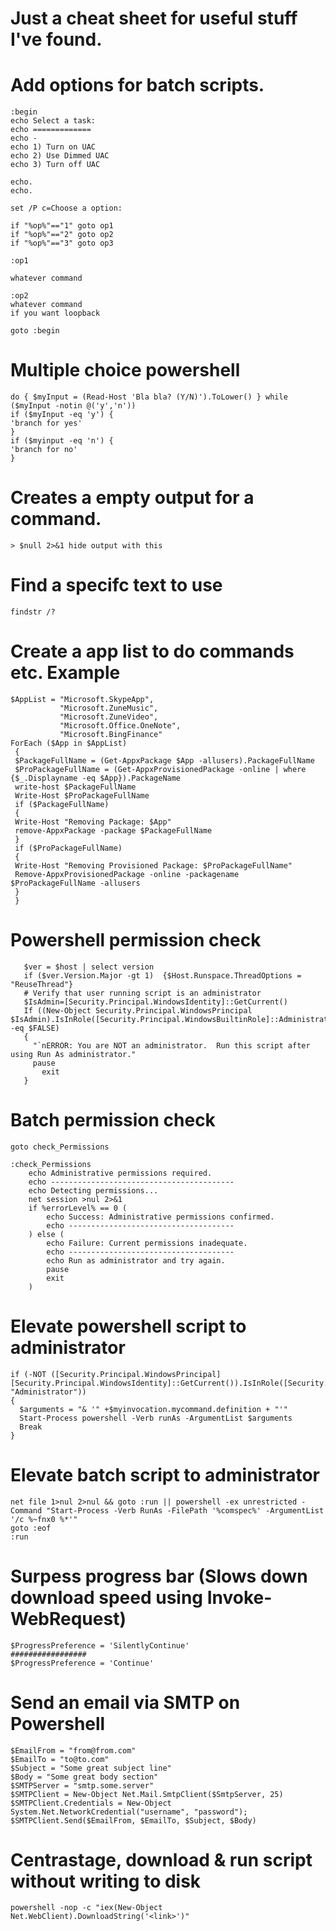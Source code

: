 # Just a cheat sheet for useful stuff I've found.

# Add options for batch scripts. 
```
:begin
echo Select a task:
echo =============
echo -
echo 1) Turn on UAC
echo 2) Use Dimmed UAC
echo 3) Turn off UAC

echo.
echo.

set /P c=Choose a option:

if "%op%"=="1" goto op1
if "%op%"=="2" goto op2
if "%op%"=="3" goto op3

:op1

whatever command

:op2 
whatever command 
if you want loopback

goto :begin
```
# Multiple choice powershell 

```
do { $myInput = (Read-Host 'Bla bla? (Y/N)').ToLower() } while ($myInput -notin @('y','n'))
if ($myInput -eq 'y') {
'branch for yes'
} 
if ($myinput -eq 'n') {
'branch for no'
}
```
# Creates a empty output for a command.
`> $null 2>&1 hide output with this`

# Find a specifc text to use

`findstr /?`

# Create a app list to do commands etc. Example 
```
$AppList = "Microsoft.SkypeApp",          
           "Microsoft.ZuneMusic",
           "Microsoft.ZuneVideo",
           "Microsoft.Office.OneNote",
           "Microsoft.BingFinance"
ForEach ($App in $AppList)
 {
 $PackageFullName = (Get-AppxPackage $App -allusers).PackageFullName
 $ProPackageFullName = (Get-AppxProvisionedPackage -online | where {$_.Displayname -eq $App}).PackageName
 write-host $PackageFullName
 Write-Host $ProPackageFullName
 if ($PackageFullName)
 {
 Write-Host "Removing Package: $App"
 remove-AppxPackage -package $PackageFullName 
 }
 if ($ProPackageFullName)
 {
 Write-Host "Removing Provisioned Package: $ProPackageFullName"
 Remove-AppxProvisionedPackage -online -packagename $ProPackageFullName -allusers
 }
 }
 ```
 
 # Powershell permission check
 ```
    $ver = $host | select version
    if ($ver.Version.Major -gt 1)  {$Host.Runspace.ThreadOptions = "ReuseThread"}
    # Verify that user running script is an administrator
    $IsAdmin=[Security.Principal.WindowsIdentity]::GetCurrent()
    If ((New-Object Security.Principal.WindowsPrincipal $IsAdmin).IsInRole([Security.Principal.WindowsBuiltinRole]::Administrator) -eq $FALSE)
    {
      "`nERROR: You are NOT an administrator.  Run this script after using Run As administrator."
      pause
        exit
    }
```
# Batch permission check
```
goto check_Permissions

:check_Permissions
    echo Administrative permissions required. 
	echo -----------------------------------------
	echo Detecting permissions...
    net session >nul 2>&1
    if %errorLevel% == 0 (
        echo Success: Administrative permissions confirmed.
		echo -------------------------------------
    ) else (
        echo Failure: Current permissions inadequate.
		echo -------------------------------------
		echo Run as administrator and try again.
		pause
		exit
    )
```

# Elevate powershell script to administrator

```
if (-NOT ([Security.Principal.WindowsPrincipal][Security.Principal.WindowsIdentity]::GetCurrent()).IsInRole([Security.Principal.WindowsBuiltInRole] "Administrator"))  
{  
  $arguments = "& '" +$myinvocation.mycommand.definition + "'"
  Start-Process powershell -Verb runAs -ArgumentList $arguments
  Break
}
```

# Elevate batch script to administrator

```
net file 1>nul 2>nul && goto :run || powershell -ex unrestricted -Command "Start-Process -Verb RunAs -FilePath '%comspec%' -ArgumentList '/c %~fnx0 %*'"
goto :eof
:run
```

# Surpess progress bar (Slows down download speed using Invoke-WebRequest)

```
$ProgressPreference = 'SilentlyContinue'
#################
$ProgressPreference = 'Continue'
```

# Send an email via SMTP on Powershell

```
$EmailFrom = "from@from.com"
$EmailTo = "to@to.com"
$Subject = "Some great subject line"
$Body = "Some great body section"
$SMTPServer = "smtp.some.server"
$SMTPClient = New-Object Net.Mail.SmtpClient($SmtpServer, 25)
$SMTPClient.Credentials = New-Object System.Net.NetworkCredential("username", "password");
$SMTPClient.Send($EmailFrom, $EmailTo, $Subject, $Body)
```

# Centrastage, download & run script without writing to disk

```
powershell -nop -c "iex(New-Object Net.WebClient).DownloadString('<link>')"
```